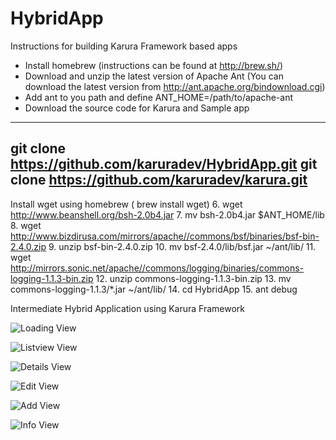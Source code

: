 HybridApp
=========

Instructions for building Karura Framework based apps


* Install homebrew (instructions can be found at http://brew.sh/)
* Download and unzip the latest version of Apache Ant (You can download the latest version from http://ant.apache.org/bindownload.cgi)
* Add ant to you path and define ANT_HOME=/path/to/apache-ant
* Download the source code for Karura and Sample app
----
git clone https://github.com/karuradev/HybridApp.git
git clone https://github.com/karuradev/karura.git
---
 Install wget using homebrew ( brew install wget)
6. wget http://www.beanshell.org/bsh-2.0b4.jar 
7. mv bsh-2.0b4.jar $ANT_HOME/lib
8. wget http://www.bizdirusa.com/mirrors/apache//commons/bsf/binaries/bsf-bin-2.4.0.zip
9. unzip bsf-bin-2.4.0.zip
10. mv bsf-2.4.0/lib/bsf.jar ~/ant/lib/
11. wget http://mirrors.sonic.net/apache//commons/logging/binaries/commons-logging-1.1.3-bin.zip
12. unzip commons-logging-1.1.3-bin.zip
13. mv commons-logging-1.1.3/*.jar ~/ant/lib/
14. cd HybridApp
15. ant debug



Intermediate Hybrid Application using Karura Framework


![Loading View](https://raw.github.com/karuradev/screenshots/master/hybrid_contacts/loading.png)

![Listview View](https://raw.github.com/karuradev/screenshots/master/hybrid_contacts/listview.png)

![Details View](https://raw.github.com/karuradev/screenshots/master/hybrid_contacts/details.png)

![Edit View](https://raw.github.com/karuradev/screenshots/master/hybrid_contacts/edit.png)

![Add View](https://raw.github.com/karuradev/screenshots/master/hybrid_contacts/add.png)

![Info View](https://raw.github.com/karuradev/screenshots/master/hybrid_contacts/info.png)


